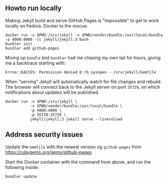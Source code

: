 ## Howto run locally

Making Jekyll build and serve GitHub Pages is "impossible" to get to work
locally on Fedora. Docker to the rescue.

    docker run -v $PWD:/srv/jekyll -v $PWD/vendor/bundle:/usr/local/bundle -p 4000:4000 -it jekyll/jekyll:3 bash
    bundler init
    bundler add github-pages

Mixing up `bundle` and `bundler` had me chasing my own tail for hours, giving me
a backtrace starting with:

    Errno::EACCES: Permission denied @ rb_sysopen - /srv/jekyll/Gemfile

When "serving" Jekyll will automatically watch for file changes and rebuild. The
browser will connect back to the Jekyll server on port `35729`, on which
notifications about updates will be published.

    docker run -v $PWD:/srv/jekyll \
               -v $PWD/vendor/bundle:/usr/local/bundle \
               -p 4000:4000 \
               -p 35729:35729 \
               jekyll/jekyll:3 jekyll serve --livereload


## Address security issues

Update the `Gemfile` with the newest version og `github-pages` from https://rubygems.org/gems/github-pages

Start the Docker container with the command from above, and run the following inside:

    bundler update
